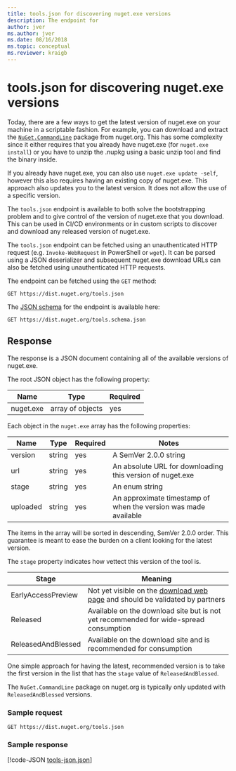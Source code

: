 ```yaml
---
title: tools.json for discovering nuget.exe versions
description: The endpoint for
author: jver
ms.author: jver
ms.date: 08/16/2018
ms.topic: conceptual
ms.reviewer: kraigb
---
```


# tools.json for discovering nuget.exe versions

Today, there are a few ways to get the latest version of nuget.exe on your machine in a scriptable fashion. For example,
you can download and extract the [`NuGet.CommandLine`](https://www.nuget.org/packages/NuGet.CommandLine/) package from
nuget.org. This has some complexity since it either requires that you already have nuget.exe (for `nuget.exe install`)
or you have to unzip the .nupkg using a basic unzip tool and find the binary inside.

If you already have nuget.exe, you can also use `nuget.exe update -self`, however this also requires having an existing
copy of nuget.exe. This approach also updates you to the latest version. It does not allow the use of a specific
version.

The `tools.json` endpoint is available to both solve the bootstrapping problem and to give control of the version of
nuget.exe that you download. This can be used in CI/CD environments or in custom scripts to discover and download any
released version of nuget.exe.

The `tools.json` endpoint can be fetched using an unauthenticated HTTP request (e.g. `Invoke-WebRequest` in PowerShell
or `wget`). It can be parsed using a JSON deserializer and subsequent nuget.exe download URLs can also be fetched using
unauthenticated HTTP requests.

The endpoint can be fetched using the `GET` method:

	GET https://dist.nuget.org/tools.json

The [JSON schema](http://json-schema.org/) for the endpoint is available here:

	GET https://dist.nuget.org/tools.schema.json

## Response

The response is a JSON document containing all of the available versions of nuget.exe.

The root JSON object has the following property:

Name      | Type             | Required
--------- | ---------------- | --------
nuget.exe | array of objects | yes

Each object in the `nuget.exe` array has the following properties:

Name     | Type   | Required | Notes
-------- | ------ | -------- | -----
version  | string | yes      | A SemVer 2.0.0 string
url      | string | yes      | An absolute URL for downloading this version of nuget.exe
stage    | string | yes      | An enum string
uploaded | string | yes      | An approximate timestamp of when the version was made available

The items in the array will be sorted in descending, SemVer 2.0.0 order. This guarantee is meant to ease the burden on
a client looking for the latest version. 

The `stage` property indicates how vettect this version of the tool is. 

Stage              | Meaning
------------------ | ------
EarlyAccessPreview | Not yet visible on the [download web page](https://www.nuget.org/downloads) and should be validated by partners
Released           | Available on the download site but is not yet recommended for wide-spread consumption
ReleasedAndBlessed | Available on the download site and is recommended for consumption

One simple approach for having the latest, recommended version is to take the first version in the list that has the
`stage` value of `ReleasedAndBlessed`.

The `NuGet.CommandLine` package on nuget.org is typically only updated with `ReleasedAndBlessed` versions.

### Sample request

    GET https://dist.nuget.org/tools.json

### Sample response

[!code-JSON [tools-json.json](./_data/tools-json.json)]
